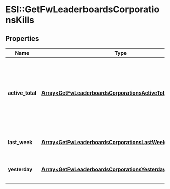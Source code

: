 # ESI::GetFwLeaderboardsCorporationsKills

## Properties
Name | Type | Description | Notes
------------ | ------------- | ------------- | -------------
**active_total** | [**Array&lt;GetFwLeaderboardsCorporationsActiveTotalActiveTotal&gt;**](GetFwLeaderboardsCorporationsActiveTotalActiveTotal.md) | Top 10 ranking of corporations active in faction warfare by total kills. A corporation is considered \&quot;active\&quot; if they have participated in faction warfare in the past 14 days | 
**last_week** | [**Array&lt;GetFwLeaderboardsCorporationsLastWeekLastWeek&gt;**](GetFwLeaderboardsCorporationsLastWeekLastWeek.md) | Top 10 ranking of corporations by kills in the past week | 
**yesterday** | [**Array&lt;GetFwLeaderboardsCorporationsYesterdayYesterday&gt;**](GetFwLeaderboardsCorporationsYesterdayYesterday.md) | Top 10 ranking of corporations by kills in the past day | 



